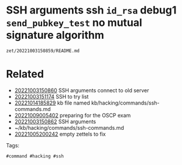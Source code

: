 # SSH arguments ssh `id_rsa` debug1 `send_pubkey_test` no mutual signature algorithm

` zet/20221003150859/README.md `

# Related

- [20221003150860](/zet/20221003150860/README.md) SSH arguments connect to old server
- [20221003151174](/zet/20221003151174/README.md) SSH to try list
- [20221014185829](/zet/20221014185829/README.md) kb file named kb/hacking/commands/ssh-commands.md
- [20221009005402](/zet/20221009005402/README.md) preparing for the OSCP exam
- [20221003150862](/zet/20221003150862/README.md) SSH arguments
- ~/kb/hacking/commands/ssh-commands.md
- [20221005200242](/zet/20221005200242/README.md) empty zettels to fix

Tags:

    #command #hacking #ssh 
